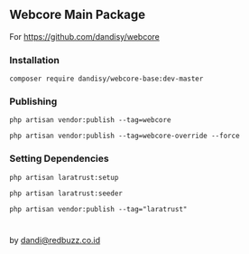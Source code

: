 ## Webcore Main Package

For https://github.com/dandisy/webcore

### Installation

    composer require dandisy/webcore-base:dev-master

### Publishing

    php artisan vendor:publish --tag=webcore

    php artisan vendor:publish --tag=webcore-override --force

### Setting Dependencies

    php artisan laratrust:setup

    php artisan laratrust:seeder

    php artisan vendor:publish --tag="laratrust"


#
by dandi@redbuzz.co.id